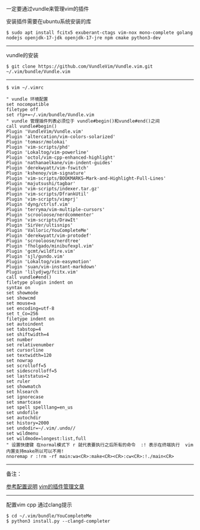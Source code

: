 一定要通过vundle来管理vim的插件

安装插件需要在ubuntu系统安装的库

`$ sudo apt install fcitx5 exuberant-ctags vim-nox mono-complete golang nodejs openjdk-17-jdk openjdk-17-jre npm cmake python3-dev`

---

vundle的安装

`$ git clone https://github.com/VundleVim/Vundle.vim.git ~/.vim/bundle/Vundle.vim`

---
`$ vim ~/.vimrc`
```
" vundle 环境配置
set nocompatible
filetype off
set rtp+=~/.vim/bundle/Vundle.vim
" vundle 管理插件列表必须位于 vundle#begin()和vundle#end()之间
call vundle#begin()
Plugin 'VundleVim/Vundle.vim'
Plugin 'altercation/vim-colors-solarized'
Plugin 'tomasr/molokai'
Plugin 'vim-scripts/phd'
Plugin 'Lokaltog/vim-powerline'
Plugin 'octol/vim-cpp-enhanced-highlight'
Plugin 'nathanaelkane/vim-indent-guides'
Plugin 'derekwyatt/vim-fswitch'
Plugin 'kshenoy/vim-signature'
Plugin 'vim-scripts/BOOKMARKS—Mark-and-Highlight-Full-Lines'
Plugin 'majutsushi/tagbar'
Plugin 'vim-scripts/indexer.tar.gz'
Plugin 'vim-scripts/DfrankUtil'
Plugin 'vim-scripts/vimprj'
Plugin 'dyng/ctrlsf.vim'
Plugin 'terryma/vim-multiple-cursors'
Plugin 'scrooloose/nerdcommenter'
Plugin 'vim-scripts/DrawIt'
Plugin 'SirVer/ultisnips'
Plugin 'Valloric/YouCompleteMe'
Plugin 'derekwyatt/vim-protodef'
Plugin 'scrooloose/nerdtree'
Plugin 'fholgado/minibufexpl.vim'
Plugin 'gcmt/wildfire.vim'
Plugin 'sjl/gundo.vim'
Plugin 'Lokaltog/vim-easymotion'
Plugin 'suan/vim-instant-markdown'
Plugin 'lilydjwg/fcitx.vim'
call vundle#end()
filetype plugin indent on
syntax on
set showmode
set showcmd
set mouse=a
set encoding=utf-8
set t_Co=256
filetype indent on
set autoindent
set tabstop=4
set shiftwidth=4
set number
set relativenumber
set cursorline
set textwidth=120
set nowrap
set scrolloff=5
set sidescrolloff=5
set laststatus=2
set ruler
set showmatch
set hlsearch
set ignorecase
set smartcase
set spell spelllang=en_us
set undofile
set autochdir
set history=2000
set undodir=~/.vim/.undo//
set wildmenu
set wildmode=longest:list,full
" 设置快捷键 在normal模式下 r 就代表要执行之后所有的命令  :! 表示在终端执行  vim内置支持make所以可以不用! 
nnoremap r :!rm -rf main:wa<CR>:make<CR><CR>:cw<CR>:!./main<CR>
```
--- 

备注：

[参考配置说明](https://www.ruanyifeng.com/blog/2018/09/vimrc.html)
[vim的插件管理文章](https://wizardforcel.gitbooks.io/use-vim-as-ide/content/2.html)

--- 

配置vim cpp 通过clang提示  
```
$ cd ~/.vim/bundle/YouCompleteMe
$ python3 install.py --clangd-completer
```
